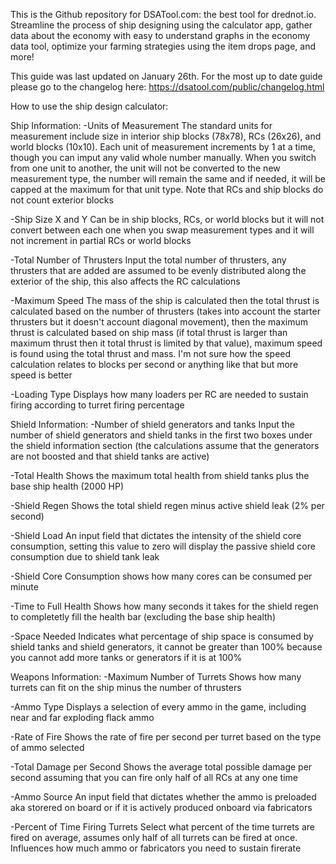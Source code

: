 This is the Github repository for DSATool.com: the best tool for drednot.io. Streamline the process of ship designing using the calculator app, gather data about the economy with easy to understand graphs in the economy data tool, optimize your farming strategies using the item drops page, and more!

This guide was last updated on January 26th. For the most up to date guide please go to the changelog here: https://dsatool.com/public/changelog.html


How to use the ship design calculator:

  Ship Information:
    -Units of Measurement
    The standard units for measurement include size in interior ship blocks (78x78), RCs (26x26), and world blocks (10x10). Each unit of measurement increments by 1 at a time, though you can imput any valid whole number manually. When you switch from one unit to another, the unit will not be converted to the new measurement type, the number will remain the same and if needed, it will be capped at the maximum for that unit type. Note that RCs and ship blocks do not count exterior blocks

   -Ship Size X and Y
   Can be in ship blocks, RCs, or world blocks but it will not convert between each one when you swap measurement types and it will not increment in partial RCs or world blocks

   -Total Number of Thrusters
   Input the total number of thrusters, any thrusters that are added are assumed to be evenly distributed along the exterior of the ship, this also affects the RC calculations

   -Maximum Speed
   The mass of the ship is calculated then the total thrust is calculated based on the number of thrusters (takes into account the starter thrusters but it doesn't account diagonal movement), then the maximum thrust is calculated based on ship mass (if total thrust is larger than maximum thrust then it total thrust is limited by that value), maximum speed is found using the total thrust and mass. I'm not sure how the speed calculation relates to blocks per second or anything like that but more speed is better

   -Loading Type
   Displays how many loaders per RC are needed to sustain firing according to turret firing percentage

  Shield Information:
  -Number of shield generators and tanks
  Input the number of shield generators and shield tanks in the first two boxes under the shield information section (the calculations assume that the generators are not boosted and that shield tanks are active)

  -Total Health
  Shows the maximum total health from shield tanks plus the base ship health (2000 HP)

  -Shield Regen
  Shows the total shield regen minus active shield leak (2% per second)

  -Shield Load
  An input field that dictates the intensity of the shield core consumption, setting this value to zero will display the passive shield core consumption due to shield tank leak

  -Shield Core
  Consumption shows how many cores can be consumed per minute

  -Time to Full Health
  Shows how many seconds it takes for the shield regen to completetly fill the health bar (excluding the base ship health)

  -Space Needed
  Indicates what percentage of ship space is consumed by shield tanks and shield generators, it cannot be greater than 100% because you cannot add more tanks or generators if it is at 100%

  Weapons Information:
  -Maximum Number of Turrets
  Shows how many turrets can fit on the ship minus the number of thrusters

  -Ammo Type
  Displays a selection of every ammo in the game, including near and far exploding flack ammo

  -Rate of Fire
  Shows the rate of fire per second per turret based on the type of ammo selected

  -Total Damage per Second
  Shows the average total possible damage per second assuming that you can fire only half of all RCs at any one time

  -Ammo Source
  An input field that dictates whether the ammo is preloaded aka storered on board or if it is actively produced onboard via fabricators

  -Percent of Time Firing Turrets
  Select what percent of the time turrets are fired on average, assumes only half of all turrets can be fired at once. Influences how much ammo or fabricators you need to sustain firerate
